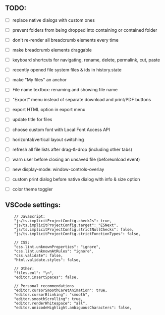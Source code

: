 
## TODO:

 - [ ] replace native dialogs with custom ones
 - [ ] prevent folders from being dropped into containing or contained folder
 - [ ] don't re-render all breadcrumb elements every time
 - [ ] make breadcrumb elements draggable
 - [ ] keyboard shortcuts for navigating, rename, delete, permalink, cut, paste
 - [ ] recently opened file system files & ids in history.state
 - [ ] make "My files" an anchor
 - [ ] File name textbox: renaming and showing file name
 - [ ] "Export" menu instead of separate download and print/PDF buttons
 - [ ] export HTML option in export menu
 - [ ] update title for files
 - [ ] choose custom font with Local Font Access API
 - [ ] horizontal/vertical layout switching
 - [ ] refresh all file lists after drag-&-drop (including other tabs)
 - [ ] warn user before closing an unsaved file (beforeunload event)
 - [ ] new display-mode: window-controls-overlay
 - [ ] custom print dialog before native dialog with info & size option
 - [ ] color theme toggler


## VSCode settings:

```jsonc
	// JavaScript:
	"js/ts.implicitProjectConfig.checkJs": true,
	"js/ts.implicitProjectConfig.target": "ESNext",
	"js/ts.implicitProjectConfig.strictNullChecks": false,
	"js/ts.implicitProjectConfig.strictFunctionTypes": false,

	// CSS:
	"css.lint.unknownProperties": "ignore",
	"css.lint.unknownAtRules": "ignore",
	"css.validate": false,
	"html.validate.styles": false,

	// Other:
	"files.eol": "\n",
	"editor.insertSpaces": false,
```

```jsonc
	// Personal recommendations
	"editor.cursorSmoothCaretAnimation": true,
	"editor.cursorBlinking": "smooth",
	"editor.smoothScrolling": true,
	"editor.renderWhitespace": "all",
	"editor.unicodeHighlight.ambiguousCharacters": false,
```
